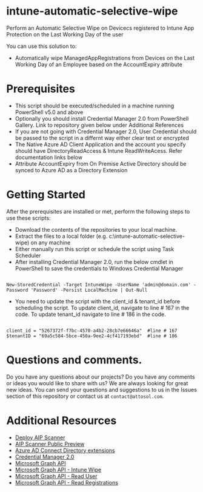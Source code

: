 # intune-automatic-selective-wipe

Perform an Automatic Selective Wipe on Devicecs registered to Intune App Protection on the Last Working Day of the user

You can use this solution to:
* Automatically wipe ManagedAppRegistrations from Devices on the Last Working Day of an Employee based on the AccountExpiry attribute

# Prerequisites
* This script should be executed/scheduled in a machine running PowerShell v5.0 and above
* Optionally you should install Credential Manager 2.0 from PowerShell Gallery. Link to repository given below under Additional References
* If you are not going with Credential Manager 2.0, User Credential should be passed to the script in a differnt way either clear text or encrypted
* The Native Azure AD Client Application and the account you specify should have DirectoryReadAccess & Intune ReadWriteAcess. Refer documentation links below
* Attribute AccountExpiry from On Premise Active Directory should be synced to Azure AD as a Directory Extension

# Getting Started
After the prerequisites are installed or met, perform the following steps to use these scripts:
* Download the contents of the repositories to your local machine.
* Extract the files to a local folder (e.g. c:\intune-automatic-selective-wipe) on any machine
* Either manually run this script or schedule the script using Task Scheduler
* After installing Credential Manager 2.0, run the below cmdlet in PowerShell to save the credentials to Windows Credential Manager

```

New-StoredCredential -Target IntuneWipe -UserName 'admin@domain.com' -Password 'Password' -Persist LocalMachine | Out-Null

```

* You need to update the script with the client_id & tenant_id before scheduling the script. To update client_id, navigate to line # 167 in the code. To update tenant_id navigate to line # 186 in the code.

```

client_id = "5267372f-f7bc-4570-a4b2-28cb7e66646a"  #line # 167
$tenantID = "69a5c584-5bce-450a-9ee2-4cf417193ebd"  #line # 186

```

# Questions and comments.
Do you have any questions about our projects? Do you have any comments or ideas you would like to share with us?
We are always looking for great new ideas. You can send your questions and suggestions to us in the Issues section of this repository or contact us at ``contact@attosol.com``.

# Additional Resources
* [Deploy AIP Scanner](https://docs.microsoft.com/en-us/azure/information-protection/deploy-use/deploy-aip-scanner)
* [AIP Scanner Public Preview](https://cloudblogs.microsoft.com/enterprisemobility/2017/10/25/azure-information-protection-scanner-in-public-preview/)
* [Azure AD Connect Directory extensions](https://docs.microsoft.com/en-us/azure/active-directory/hybrid/how-to-connect-sync-feature-directory-extensions)
* [Credential Manager 2.0](https://www.powershellgallery.com/packages/CredentialManager/2.0)
* [Microsoft Graph API](https://docs.microsoft.com/en-us/graph/overview)
* [Microsoft Graph API - Intune Wipe](https://github.com/microsoftgraph/powershell-intune-samples/blob/master/AppProtectionPolicy/ManagedAppPolicy_Wipe.ps1)
* [Microsoft Graph API - Read User](https://docs.microsoft.com/en-us/graph/api/user-get?view=graph-rest-1.0)
* [Microsoft Graph API - Read Registrations](https://docs.microsoft.com/en-us/graph/api/intune-mam-managedappregistration-list?view=graph-rest-1.0)

